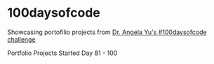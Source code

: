 # 100daysofcode
Showcasing portofilio projects from [Dr. Angela Yu's #100daysofcode challenge](https://www.udemy.com/course/100-days-of-code/)

Portfolio Projects Started Day 81 - 100

